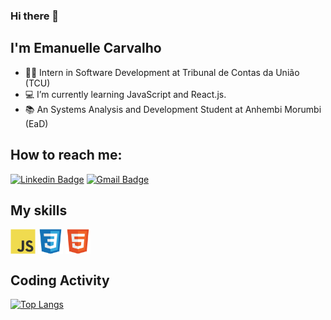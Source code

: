### Hi there 👋

## I'm Emanuelle Carvalho

  * 👩‍💻 Intern in Software Development at Tribunal de Contas da União (TCU) 
  * 💻 I’m currently learning JavaScript and React.js.
  * 📚 An Systems Analysis and Development Student at Anhembi Morumbi (EaD)


## How to reach me:
[![Linkedin Badge](https://img.shields.io/badge/-linkedin-blue?style=flat-square&logo=Linkedin&logoColor=white&link=https://www.linkedin.com/in/emanuellecarvalho/)](https://www.linkedin.com/in/emanuellecarvalho/)
[![Gmail Badge](https://img.shields.io/badge/-gmail-c14438?style=flat-square&logo=Gmail&logoColor=white&link=mailto:emanuellercm@gmail.com)](mailto:emanuellercm@gmail.com)

## My skills
<img src="https://raw.githubusercontent.com/devicons/devicon/master/icons/javascript/javascript-original.svg" alt="Javascript" height="40" width="40" align="center" style="max-width: 100%"></img>
<img src="https://raw.githubusercontent.com/devicons/devicon/master/icons/css3/css3-original.svg" alt="Css" height="40" width="40" align="center" style="max-width: 100%"></img>
<img src="https://raw.githubusercontent.com/devicons/devicon/master/icons/html5/html5-original.svg" alt="Html" height="40" width="40" align="center" style="max-width: 100%"></img>


## Coding Activity


<!--[![Anurag's GitHub stats](https://github-readme-stats.vercel.app/api?username=emanuellecarvalho)](https://github.com/emanuellecarvalho/github-readme-stats)
-->

[![Top Langs](https://github-readme-stats.vercel.app/api/top-langs/?username=emanuellecarvalho&layout=compact)](https://github.com/emanuellecarvalho/github-readme-stats)


<!--
**emanuellecarvalho/emanuellecarvalho** is a ✨ _special_ ✨ repository because its `README.md` (this file) appears on your GitHub profile.

Here are some ideas to get you started:

- 🔭 I’m currently working on ...
- 🌱 I’m currently learning ...
- 👯 I’m looking to collaborate on ...
- 🤔 I’m looking for help with ...
- 💬 Ask me about ...
- 📫 How to reach me: ...
- 😄 Pronouns: ...
- ⚡ Fun fact: ...
-->
